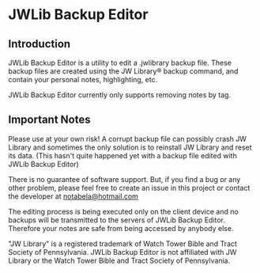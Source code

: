 # JWLib Backup Editor

## Introduction

JWLib Backup Editor is a utility to edit a .jwlibrary backup file. These backup files are created using the JW Library® backup command, and contain your personal notes, highlighting, etc.

JWLib Backup Editor currently only supports removing notes by tag.

## Important Notes
Please use at your own risk! A corrupt backup file can possibly crash JW Library and sometimes the only solution is to reinstall JW Library and reset its data. (This hasn't quite happened yet with a backup file edited with JWLib Backup Editor)

There is no guarantee of software support. But, if you find a bug or any other problem, please feel free to create an issue in this project or contact the developer at notabela@hotmail.com

The editing process is being executed only on the client device and no backups will be transmitted to the servers of JWLib Backup Editor. Therefore your notes are safe from being accessed by anybody else.

"JW Library" is a registered trademark of Watch Tower Bible and Tract Society of Pennsylvania. JWLib Backup Editor is not affiliated with JW Library or the Watch Tower Bible and Tract Society of Pennsylvania.
